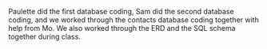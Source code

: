 Paulette did the first database coding, Sam did the second database coding, and we worked through the contacts database coding together with help from Mo. We also worked through the ERD and the SQL schema together during class. 
